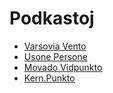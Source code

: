 # Podkastoj

- [Varsovia Vento](https://www.podkasto.net/)
- [Usone Persone](https://www.youtube.com/channel/UCU52hyuWMndOUV_-edfoGdg/videos?view=0)
- [Movado Vidpunkto](https://movada-vid.punkto.info)
- [Kern.Punkto](https://kern.punkto.info/)
